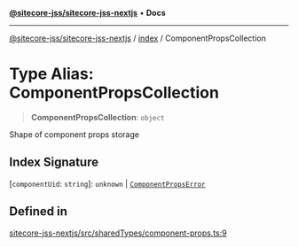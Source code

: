 [**@sitecore-jss/sitecore-jss-nextjs**](../../README.md) • **Docs**

***

[@sitecore-jss/sitecore-jss-nextjs](../../README.md) / [index](../README.md) / ComponentPropsCollection

# Type Alias: ComponentPropsCollection

> **ComponentPropsCollection**: `object`

Shape of component props storage

## Index Signature

 \[`componentUid`: `string`\]: `unknown` \| [`ComponentPropsError`](ComponentPropsError.md)

## Defined in

[sitecore-jss-nextjs/src/sharedTypes/component-props.ts:9](https://github.com/Sitecore/jss/blob/8a4b494b94688cf3e3919ca9b89762334d163535/packages/sitecore-jss-nextjs/src/sharedTypes/component-props.ts#L9)
